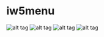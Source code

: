 # iw5menu

![alt tag](https://puu.sh/y04C3.png)
![alt tag](https://puu.sh/xYFtJ.png)
![alt tag](https://puu.sh/xXTYN.png)
![alt tag](https://puu.sh/y05pn.png)
